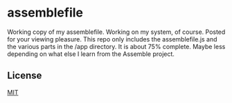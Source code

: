 # assemblefile

Working copy of my assemblefile. Working on my system, of course. Posted for your viewing pleasure. This repo only includes
the assemblefile.js and the various parts in the /app directory. It is about 75% complete. Maybe less depending on what 
else I learn from the Assemble project.

 

## License
[MIT](https://tldrlegal.com/license/mit-license)


